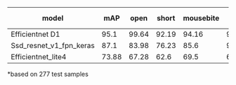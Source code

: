 | model |	mAP | open | short |	mousebite |	spur |	copper | pin-hole |
| --- |	--- | --- | --- |	--- |	--- |	--- | --- |
| Efficientnet D1 |	95.1 | 99.64 | 92.19 |	94.16 | 93.1 |	95.2 | 96.28 |
| Ssd_resnet_v1_fpn_keras |	87.1 | 83.98 | 76.23 |	85.6 |	90.46 |	95.16 | 91.17 |
| Efficientnet_lite4 |	73.88 | 67.28	 | 62.6 |	69.5 |	69.77 |	83.6 | 78 |					

*based on 277 test samples					
